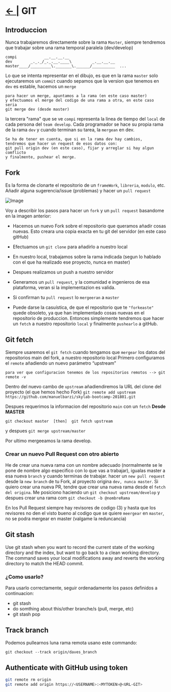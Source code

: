 # [← |](https://github.com/VGamezz19/platzi-course-notes)   GIT

## Introduccion

Nunca trabajaremos directamente sobre la rama `Master`, siempre tendremos que trabajar sobre una rama temporal paralela (dev/develop)
```
compi	         __.__.__.__
dev        _._._/_._.__.____\         _.__.__.__
master____/_________\._______\.______/__________  ...

```

Lo que se intenta representar en el dibujo, es que en la rama `master` solo ejecutaremos un `commit` cuando sepamos que la version que tenemos en `dev` es estable, hacemos un `merge`

````
para hacer un merge, apuntamos a la rama (en este caso master)
y efectuamos el merge del codigo de una rama a otra, en este caso seria
git merge dev (desde master)
```` 

la tercera "rama" que se ve `compi` representa la linea de tiempo del `local` de cada persona del `team develop`. Cada programador se hace su propia rama de la rama `dev` y cuando terminan su tarea, la `mergean` en dev.
````
Se ha de tener en cuenta, que si en la rama dev hay cambios, 
tendremos que hacer un request de esos datos con:
git pull origin dev (en este caso), fijar y arreglar si hay algun comflicto
y finalmente, pushear el merge.
````

## **Fork** 

Es la forma de clonarte el repositorio de un `frameWork`, `libreria`, `modulo`, etc. Añadir alguna sugerencia/issue (problemas) y hacer un `pull request`

![Image](https://github.com/VGamezz19/skylab-boot-notes/blob/master/semana01/public/fork.jpg)

Voy a describir los pasos para hacer un `fork` y un `pull request` basandome en la imagen anterior:

-	Hacemos un nuevo Fork sobre el repositorio que queramos añadir cosas nuevas. Esto creara una copia exacta en tu git del servidor (en este caso gitHub)

-	Efectuamos un `git clone` para añadirlo a nuestro local

-	En nuestro local, trabajamos sobre la rama indicada (segun lo hablado con el que ha realizado ese proyecto, nunca en master)

-	Despues realizamos un push a nuestro servidor

-	Generamos un `pull request`, y la comunidad e ingenieros de esa plataforma, veran si la implementazion es valida.

-	Si confirman tu `pull request` lo `mergeeran` a `master`

-	Puede darse la casuística, de que el repositorio que te `"forkeaste"` quede obsoleto, ya que han implementado cosas nuevas en el repositorio de produccion. Entonces simplemente tendremos que hacer un `fetch` a nuestro repositorio `local` y finalmente `pushearlo` a gitHub.

## **Git fetch** 

Siempre usaremos el `git fetch` cuando tengamos que `mergear` los datos del repositorios main del fork, a nuestro repositorio local
Primero configuramos el `remote` añadiendo un nuevo parámetro “upstream”
````
para ver que configuracion tenemos de los repositorios remotos --> git remote -v
````

Dentro del nuevo cambo de `upstream` añadiendiremos la URL del clone del proyecto (el que hemos hecho Fork)
`git remote add upstream https://github.com/manuelbarzi/skylab-bootcamp-201801.git`

Despues requerimos la informacion del repositorio `main` con un `fetch` **Desde MASTER**

`git checkout master  [then]  git fetch upstream`

y despues `git merge upstream/master`

Por ultimo mergeeamos la rama develop. 

### **Crear un nuevo Pull Request con otro abierto**

He de crear una nueva rama con un nombre adecuado (normalmente se le pone de nombre algo especifico con lo que vas a trabajar), igualas master a esa nueva `branch` y cuando terminas de trabajar. hacer un `new pull request` desde la `new branch` de tu Fork, al proyecto origina `dev, nunca master`.
Si quiero crear una  nueva PR, tendre que crear una nueva rama desde el `fetch del origina`. Me posiciono haciendo un `git checkout upstream/develop` y despues crear una rama com `git checkout -b @nombreRama`

En los Pull Request siempre hay revisores de codigo (3) y hasta que los revisores no den el visto bueno al codigo que se quiere `meergear` en `master`, no se podra mergear en master (valgame la reduncancia)

## **Git stash**

Use git stash when you want to record the current state of the working directory and the index, but want to go back to a clean working directory. The command saves your local modifications away and reverts the working directory to match the HEAD commit.

### ¿Como usarlo?

Para usarlo correctamente, seguir ordenadamente los pasos definidos a continuacion:

- git stash
- do somthing about this/other branche/s (pull, merge, etc)
- git stash pop

## **Track branch**

Podemos pullearnos luna rama remota usano este commando:

`git checkout --track origin/daves_branch`

## **Authenticate with GitHub using token**
```sh
git remote rm origin
git remote add origin https://<USERNAME>:<MYTOKEN>@<URL-GIT>
```
